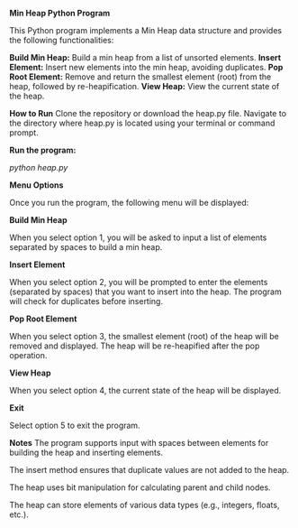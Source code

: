 **Min Heap Python Program**

This Python program implements a Min Heap data structure and provides the following functionalities:

**Build Min Heap:** Build a min heap from a list of unsorted elements.
**Insert Element:** Insert new elements into the min heap, avoiding duplicates.
**Pop Root Element:** Remove and return the smallest element (root) from the heap, followed by re-heapification.
**View Heap:** View the current state of the heap.

**How to Run**
Clone the repository or download the heap.py file.
Navigate to the directory where heap.py is located using your terminal or command prompt.

**Run the program:**

*python heap.py*

**Menu Options**

Once you run the program, the following menu will be displayed:

**Build Min Heap**

When you select option 1, you will be asked to input a list of elements separated by spaces to build a min heap.

**Insert Element**

When you select option 2, you will be prompted to enter the elements (separated by spaces) that you want to insert into the heap.
The program will check for duplicates before inserting.

**Pop Root Element**

When you select option 3, the smallest element (root) of the heap will be removed and displayed. The heap will be re-heapified after the pop operation.

**View Heap**

When you select option 4, the current state of the heap will be displayed.

**Exit**

Select option 5 to exit the program.

**Notes**
The program supports input with spaces between elements for building the heap and inserting elements.

The insert method ensures that duplicate values are not added to the heap.

The heap uses bit manipulation for calculating parent and child nodes.

The heap can store elements of various data types (e.g., integers, floats, etc.).
